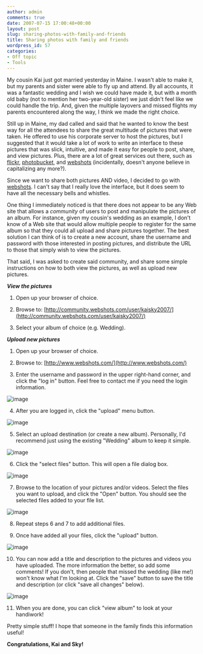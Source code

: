 ```yaml
---
author: admin
comments: true
date: 2007-07-15 17:00:48+00:00
layout: post
slug: sharing-photos-with-family-and-friends
title: Sharing photos with family and friends
wordpress_id: 57
categories:
- Off topic
- Tools
---
```


My cousin Kai just got married yesterday in Maine. I wasn't able to make it, but my parents and sister were able to fly up and attend. By all accounts, it was a fantastic wedding and I wish we could have made it, but with a month old baby (not to mention her two-year-old sister) we just didn't feel like we could handle the trip. And, given the multiple layovers and missed flights my parents encountered along the way, I think we made the right choice.




Still up in Maine, my dad called and said that he wanted to know the best way for all the attendees to share the great multitude of pictures that were taken. He offered to use his corporate server to host the pictures, but I suggested that it would take a lot of work to write an interface to these pictures that was slick, intuitive, and made it easy for people to post, share, and view pictures. Plus, there are a lot of great services out there, such as [flickr](http://www.flickr.com/), [photobucket](http://photobucket.com/), and [webshots](http://www.webshots.com/) (incidentally, doesn't anyone believe in capitalizing any more?).




Since we want to share both pictures AND video, I decided to go with [webshots](http://www.webshots.com/). I can't say that I really love the interface, but it does seem to have all the necessary bells and whistles.




One thing I immediately noticed is that there does not appear to be any Web site that allows a _community_ of users to post and manipulate the pictures of an album. For instance, given my cousin's wedding as an example, I don't know of a Web site that would allow multiple people to register for the same album so that they could all upload and share pictures together. The best solution I can think of is to create a new account, share the username and password with those interested in posting pictures, and distribute the URL to those that simply wish to view the pictures.




That said, I was asked to create said community, and share some simple instructions on how to both view the pictures, as well as upload new pictures. 




**_View the pictures_**






  1. Open up your browser of choice.

  2. Browse to: [http://community.webshots.com/user/kaisky2007/](http://community.webshots.com/user/kaisky2007/)

  3. Select your album of choice (e.g. Wedding).



**_Upload new pictures_**






  1. Open up your browser of choice.

  2. Browse to: [http://www.webshots.com/](http://www.webshots.com/)

  3. Enter the username and password in the upper right-hand corner, and click the "log in" button. Feel free to contact me if you need the login information.  
  
![image](http://images.wadewegner.com/wordpress/content/binary/WindowsLiveWriter/Sharingphotoswithfamilyandfriends_9ADB/image_5.png)   


  4. After you are logged in, click the "upload" menu button.  
  
![image](http://images.wadewegner.com/wordpress/content/binary/WindowsLiveWriter/Sharingphotoswithfamilyandfriends_9ADB/image_7.png)   


  5. Select an upload destination (or create a new album). Personally, I'd recommend just using the existing "Wedding" album to keep it simple.  
  
![image](http://images.wadewegner.com/wordpress/content/binary/WindowsLiveWriter/Sharingphotoswithfamilyandfriends_9ADB/image_9.png)   


  6. Click the "select files" button. This will open a file dialog box.  
  
![image](http://images.wadewegner.com/wordpress/content/binary/WindowsLiveWriter/Sharingphotoswithfamilyandfriends_9ADB/image_11.png)   


  7. Browse to the location of your pictures and/or videos. Select the files you want to upload, and click the "Open" button. You should see the selected files added to your file list.  
  
![image](http://images.wadewegner.com/wordpress/content/binary/WindowsLiveWriter/Sharingphotoswithfamilyandfriends_9ADB/image_13.png)   


  8. Repeat steps 6 and 7 to add additional files.

  9. Once have added all your files, click the "upload" button.  
  
![image](http://images.wadewegner.com/wordpress/content/binary/WindowsLiveWriter/Sharingphotoswithfamilyandfriends_9ADB/image_15.png)   


  10. You can now add a title and description to the pictures and videos you have uploaded. The more information the better, so add some comments! If you don't, then people that missed the wedding (like me!) won't know what I'm looking at. Click the "save" button to save the title and description (or click "save all changes" below).  
  
![image](http://images.wadewegner.com/wordpress/content/binary/WindowsLiveWriter/Sharingphotoswithfamilyandfriends_9ADB/image_17.png)   


  11. When you are done, you can click "view album" to look at your handiwork!



Pretty simple stuff! I hope that someone in the family finds this information useful!




**Congratulations, Kai and Sky!**

